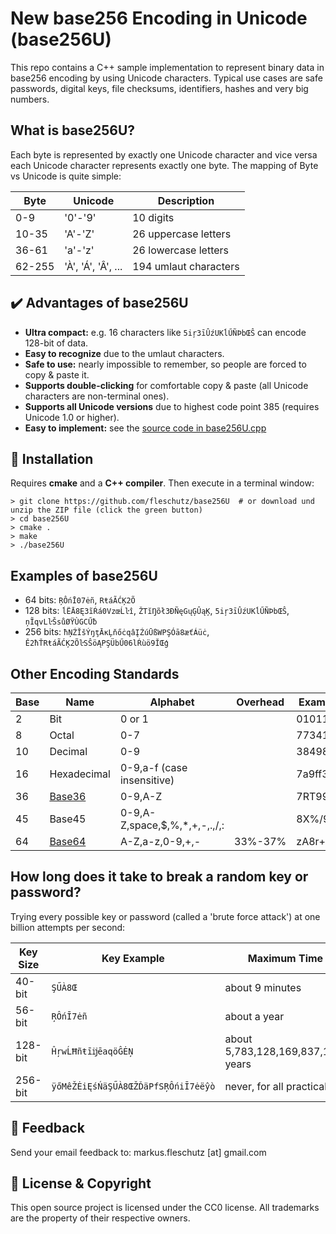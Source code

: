 New base256 Encoding in Unicode (base256U)
==========================================
This repo contains a C++ sample implementation to represent binary data in base256 encoding by using Unicode characters. Typical use cases are safe passwords, digital keys, file checksums, identifiers, hashes and very big numbers.

What is base256U?
-----------------
Each byte is represented by exactly one Unicode character and vice versa each Unicode character represents exactly one byte. The mapping of Byte vs Unicode is quite simple:

| Byte   | Unicode             | Description           |
|--------|---------------------|-----------------------|
|    0-9 | '0'-'9'             | 10 digits             |
|  10-35 | 'A'-'Z'             | 26 uppercase letters  |
|  36-61 | 'a'-'z'             | 26 lowercase letters  |
| 62-255 | 'À', 'Á', 'Â', ...  | 194 umlaut characters |

✔️ Advantages of base256U
-------------------------
* **Ultra compact:** e.g. 16 characters like `5iŗ3īÛźUKĺŰÑÞbŒŜ` can encode 128-bit of data.
* **Easy to recognize** due to the umlaut characters.
* **Safe to use:** nearly impossible to remember, so people are forced to copy & paste it.
* **Supports double-clicking** for comfortable copy & paste (all Unicode characters are non-terminal ones).
* **Supports all Unicode versions** due to highest code point 385 (requires Unicode 1.0 or higher).
* **Easy to implement:** see the [source code in base256U.cpp](base256U.cpp)

🔧 Installation
----------------
Requires **cmake** and a **C++ compiler**. Then execute in a terminal window: 
```
> git clone https://github.com/fleschutz/base256U  # or download und unzip the ZIP file (click the green button)
> cd base256U
> cmake .
> make
> ./base256U
```


Examples of base256U
--------------------
* 64 bits: `ŖÔńĪ07ėñ`, `RŧáÃĆĶ2Õ`
* 128 bits: `ĺËĀ8Ę3ĩŔá0VzœĹŀî`, `ŽTĭŊõł3ÐÑęGųĢÛąĶ`, `5iŗ3īÛźUKĺŰÑÞbŒŜ`, `ņĨqvLŀŠsůØŸÙGCŰƀ`
* 256 bits: `ħŅŹĬšÝŋţĀĸĻňőċqâĮŹúŪßWPŞÓā8æťÁüċ`, `Ě2ħŤRŧáÃĆĶ2ÕŀSŜöĄPŞÜbŰ06lŔùö9ĬŒģ`


Other Encoding Standards
------------------------

| Base | Name        | Alphabet                      | Overhead | Example |
|------|-------------|-------------------------------|----------|---------|
|    2 | Bit         | 0 or 1                        |          | 0101101 |
|    8 | Octal       | 0-7                           |          | 7734124 |
|   10 | Decimal     | 0-9                           |          | 3849834 |
|   16 | Hexadecimal | 0-9,a-f (case insensitive)    |          | 7a9ff34 |
|   36 | [Base36](https://en.wikipedia.org/wiki/Base36)      | 0-9,A-Z                       |          | 7RT99XQ |
|   45 | Base45      | 0-9,A-Z,space,$,%,*,+,-,.,/,: |          | 8X%/9:A |
|   64 | [Base64](https://en.wikipedia.org/wiki/Base64)      | A-Z,a-z,0-9,+,-               | 33%-37%  | zA8r+8q |


How long does it take to break a random key or password?
--------------------------------------------------------
Trying every possible key or password (called a 'brute force attack') at one billion attempts per second:

| Key Size | Key Example                        | Maximum Time Needed                       | 
|----------|------------------------------------|-------------------------------------------|
|  40-bit  | `ŞŰÀ8Œ`                            | about 9 minutes                           |
|  56-bit  | `ŖÔńĪ7ėñ`                          | about a year                              |
| 128-bit  | `ĤŗwĹĦñŧīĳēaqöĜĖŅ`                 | about 5,783,128,169,837,158,197,871 years |
| 256-bit  | `ÿőMêŽĖiĘśŃäŞŰÀ8ŒŽĎäPfSŖÔńiĪ7ėëŷò` | never, for all practical purposes         |

📧 Feedback
------------
Send your email feedback to: markus.fleschutz [at] gmail.com

🤝 License & Copyright
-----------------------
This open source project is licensed under the CC0 license. All trademarks are the property of their respective owners.

